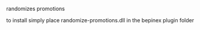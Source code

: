 randomizes promotions

to install simply place randomize-promotions.dll in the bepinex plugin folder

